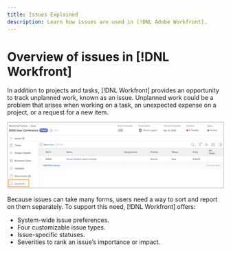 ```yaml
---
title: Issues Explained
description: Learn how issues are used in [!DNL Adobe Workfront].
---
```

# Overview of issues in [!DNL Workfront]

In addition to projects and tasks, [!DNL Workfront] provides an opportunity to track unplanned work, known as an issue. Unplanned work could be a problem that arises when working on a task, an unexpected expense on a project, or a request for a new item.

![[!UICONTROL Issue] page of a project](assets/admin-fund-issue-list-generic.png)

Because issues can take many forms, users need a way to sort and report on them separately. To support this need, [!DNL Workfront] offers:

* System-wide issue preferences.
* Four customizable issue types.
* Issue-specific statuses.
* Severities to rank an issue’s importance or impact.
